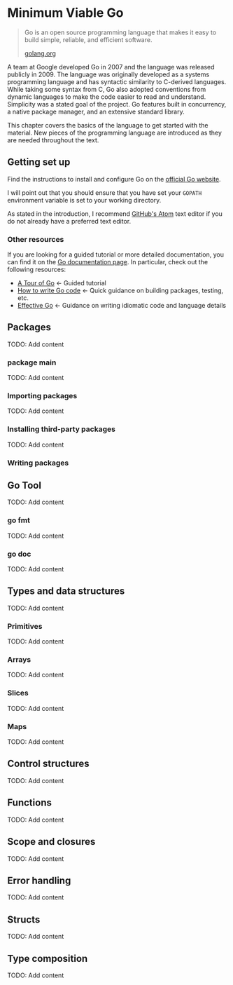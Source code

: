 # Minimum Viable Go

> Go is an open source programming language that makes it easy to build simple, reliable, and efficient software.
> 
> [golang.org](golang.org)

A team at Google developed Go in 2007 and the language was released publicly in 2009. The language was originally developed as a systems programming language and has syntactic similarity to C-derived languages. While taking some syntax from C, Go also adopted conventions from dynamic languages to make the code easier to read and understand. Simplicity was a stated goal of the project. Go features built in concurrency, a native package manager, and an extensive standard library.

This chapter covers the basics of the language to get started with the material. New pieces of the programming language are introduced as they are needed throughout the text.

## Getting set up

Find the instructions to install and configure Go on the [official Go website](https://golang.org/doc/install).

I will point out that you should ensure that you have set your `GOPATH` environment variable is set to your working directory.

As stated in the introduction, I recommend [GitHub's Atom](https://atom.io/) text editor if you do not already have a preferred text editor.

### Other resources

If you are looking for a guided tutorial or more detailed documentation, you can find it on the [Go documentation page](https://golang.org/doc/). In particular, check out the following resources:

* [A Tour of Go](https://tour.golang.org/) <- Guided tutorial
* [How to write Go code](https://golang.org/doc/code.html) <- Quick guidance on building packages, testing, etc.
* [Effective Go](https://golang.org/doc/effective_go.html) <- Guidance on writing idiomatic code and language details


## Packages

TODO: Add content

### package main

TODO: Add content

### Importing packages

TODO: Add content

### Installing third-party packages

TODO: Add content

### Writing packages

## Go Tool

TODO: Add content

### go fmt

TODO: Add content

### go doc

TODO: Add content

## Types and data structures

TODO: Add content

### Primitives

TODO: Add content

### Arrays

TODO: Add content

### Slices

TODO: Add content

### Maps

TODO: Add content

## Control structures

TODO: Add content

## Functions

TODO: Add content

## Scope and closures

TODO: Add content

## Error handling

TODO: Add content

## Structs

TODO: Add content

## Type composition

TODO: Add content

